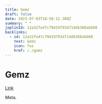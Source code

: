 ```yaml
---
title: Gemz
draft: false
date: 2023-07-03T18:58:12.308Z
summary: " "
joplinId: 12a32fe47c79419793d714db360abb08
backlinks:
  - id: 12a32fe47c79419793d714db360abb08
    text: Gemz
    icon: fas
    href: /./gemz
---
```


# Gemz

[Link](https://gemz.community/)

Meta.
